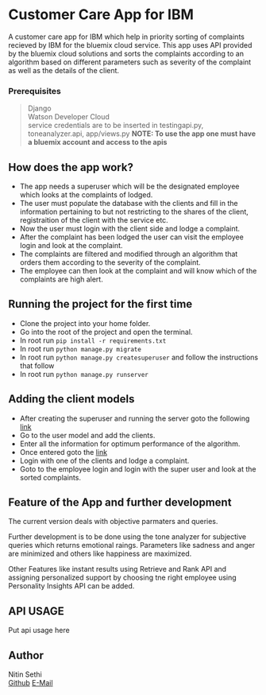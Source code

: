 # Customer Care App for IBM
A customer care app for IBM which help in priority sorting of complaints recieved by IBM for the bluemix cloud service. This app uses API provided by the bluemix cloud solutions and sorts the complaints according to an algorithm based on different parameters such as severity of the complaint as well as the details of the client.

### Prerequisites
> Django  
> Watson Developer Cloud  
> service credentials are to be inserted in testingapi.py, toneanalyzer.api, app/views.py
**NOTE: To use the app one must have a bluemix account and access to the apis**

## How does the app work?
* The app needs a superuser which will be the designated employee which looks at the complaints of lodged.
* The user must populate the database with the clients and fill in the information pertaining to but not restricting to the shares of the client, registraition of the client with the service etc.
* Now the user must login with the client side and lodge a complaint.
* After the complaint has been lodged the user can visit the employee login and look at the complaint.
* The complaints are filtered and modified through an algorithm that orders them according to the severity of the complaint.
* The employee can then look at the complaint and will know which of the complaints are high alert.


## Running the project for the first time
* Clone the project into your home folder.
* Go into the root of the project and open the terminal.
* In root run ```pip install -r requirements.txt```
* In root run ```python manage.py migrate```
* In root run ```python manage.py createsuperuser``` and follow the instructions that follow
* In root run ```python manage.py runserver```

## Adding the client models
* After creating the superuser and running the server goto the following [link](http://localhost:8000/admin/login/)
* Go to the user model and add the clients.
* Enter all the information for optimum performance of the algorithm.
* Once entered goto the [link](http://localhost:8000/)
* Login with one of the clients and lodge a complaint.
* Goto to the employee login and login with the super user and look at the sorted complaints.

## Feature of the App and further development
The current version deals with objective parmaters and queries.

Further development is to be done using the tone analyzer for subjective queries which returns emotional raings.
Parameters like sadness and anger are minimized and others like happiness are maximized.

Other Features like instant results using Retrieve and Rank API and assigning personalized support by choosing tne right employee using Personality Insights API can be added.

## API USAGE
Put api usage here

## Author
Nitin Sethi  
[Github](https://www.github.com/setin666)
[E-Mail](nitinsethi.iitr@gmail.com)

